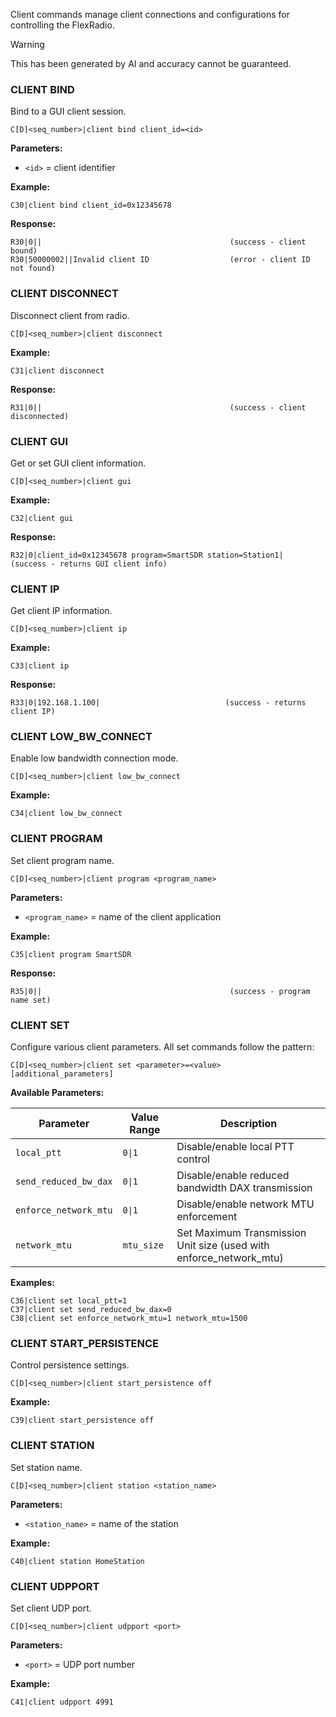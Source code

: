 Client commands manage client connections and configurations for controlling the FlexRadio.

> [!WARNING]
> This has been generated by AI and accuracy cannot be guaranteed.

### CLIENT BIND

Bind to a GUI client session.

```
C[D]<seq_number>|client bind client_id=<id>
```

**Parameters:**
- `<id>` = client identifier

**Example:**
```
C30|client bind client_id=0x12345678
```

**Response:**
```
R30|0||                                          (success - client bound)
R30|50000002||Invalid client ID                  (error - client ID not found)
```

### CLIENT DISCONNECT

Disconnect client from radio.

```
C[D]<seq_number>|client disconnect
```

**Example:**
```
C31|client disconnect
```

**Response:**
```
R31|0||                                          (success - client disconnected)
```

### CLIENT GUI

Get or set GUI client information.

```
C[D]<seq_number>|client gui
```

**Example:**
```
C32|client gui
```

**Response:**
```
R32|0|client_id=0x12345678 program=SmartSDR station=Station1|  (success - returns GUI client info)
```

### CLIENT IP

Get client IP information.

```
C[D]<seq_number>|client ip
```

**Example:**
```
C33|client ip
```

**Response:**
```
R33|0|192.168.1.100|                            (success - returns client IP)
```

### CLIENT LOW_BW_CONNECT

Enable low bandwidth connection mode.

```
C[D]<seq_number>|client low_bw_connect
```

**Example:**
```
C34|client low_bw_connect
```

### CLIENT PROGRAM

Set client program name.

```
C[D]<seq_number>|client program <program_name>
```

**Parameters:**
- `<program_name>` = name of the client application

**Example:**
```
C35|client program SmartSDR
```

**Response:**
```
R35|0||                                          (success - program name set)
```

### CLIENT SET

Configure various client parameters. All set commands follow the pattern:

```
C[D]<seq_number>|client set <parameter>=<value> [additional_parameters]
```

**Available Parameters:**

| Parameter | Value Range | Description |
|-----------|-------------|-------------|
| `local_ptt` | `0\|1` | Disable/enable local PTT control |
| `send_reduced_bw_dax` | `0\|1` | Disable/enable reduced bandwidth DAX transmission |
| `enforce_network_mtu` | `0\|1` | Disable/enable network MTU enforcement |
| `network_mtu` | `mtu_size` | Set Maximum Transmission Unit size (used with enforce_network_mtu) |

**Examples:**
```
C36|client set local_ptt=1
C37|client set send_reduced_bw_dax=0
C38|client set enforce_network_mtu=1 network_mtu=1500
```

### CLIENT START_PERSISTENCE

Control persistence settings.

```
C[D]<seq_number>|client start_persistence off
```

**Example:**
```
C39|client start_persistence off
```

### CLIENT STATION

Set station name.

```
C[D]<seq_number>|client station <station_name>
```

**Parameters:**
- `<station_name>` = name of the station

**Example:**
```
C40|client station HomeStation
```

### CLIENT UDPPORT

Set client UDP port.

```
C[D]<seq_number>|client udpport <port>
```

**Parameters:**
- `<port>` = UDP port number

**Example:**
```
C41|client udpport 4991
```
